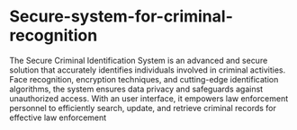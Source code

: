 # Secure-system-for-criminal-recognition
The Secure Criminal Identification System is an advanced and secure
solution that accurately identifies individuals involved in criminal activities. Face recognition, encryption techniques, and cutting-edge
identification algorithms, the system ensures data privacy and
safeguards against unauthorized access. With an user interface, it empowers law enforcement personnel to efficiently search, update, and
retrieve criminal records for effective law enforcement
